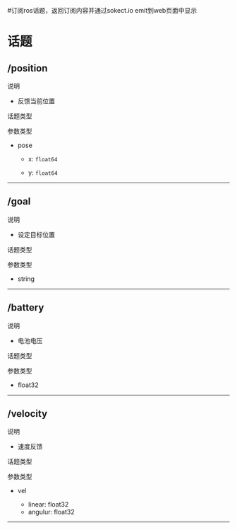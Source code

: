 #订阅ros话题，返回订阅内容并通过sokect.io emit到web页面中显示








# 话题


## /position   

说明

*  反馈当前位置

话题类型

参数类型
*   pose

    *   x: `float64` 

    *   y: `float64`

---

## /goal

说明

*  设定目标位置

话题类型

参数类型

* string

---

## /battery

说明

* 电池电压

话题类型

参数类型

* float32

---

## /velocity

说明

* 速度反馈

话题类型

参数类型

* vel
    
    * linear: float32
    * angulur: float32

---